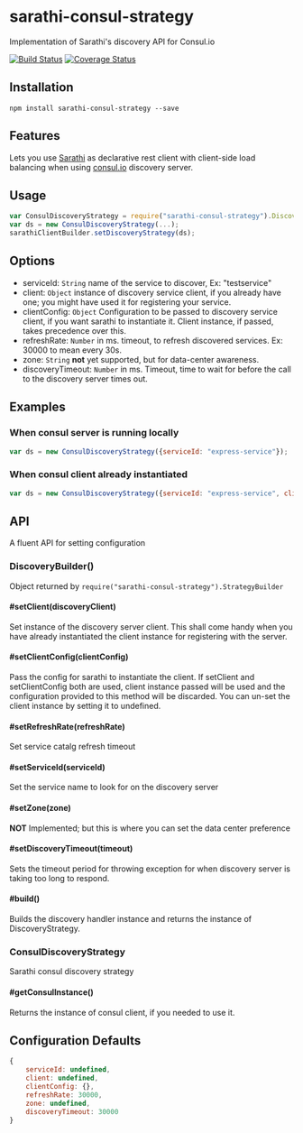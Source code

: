 # sarathi-consul-strategy
Implementation of Sarathi's discovery API for Consul.io

[![Build Status](https://travis-ci.org/nikhilw/sarathi-consul-strategy.svg?branch=master)](https://travis-ci.org/nikhilw/sarathi-consul-strategy) [![Coverage Status](https://coveralls.io/repos/github/nikhilw/sarathi-consul-strategy/badge.svg?branch=master)](https://coveralls.io/github/nikhilw/sarathi-consul-strategy?branch=master)

## Installation
```npm
npm install sarathi-consul-strategy --save
```

## Features
Lets you use [Sarathi](https://www.npmjs.com/package/sarathi) as declarative rest client with client-side load balancing when using [consul.io](https://www.consul.io/) discovery server.

## Usage
```javascript
var ConsulDiscoveryStrategy = require("sarathi-consul-strategy").DiscoveryStrategy;
var ds = new ConsulDiscoveryStrategy(...);
sarathiClientBuilder.setDiscoveryStrategy(ds);
```
## Options
* serviceId: ```String``` name of the service to discover, Ex: "testservice"
* client: ```Object``` instance of discovery service client, if you already have one; you might have used it for registering your service.
* clientConfig: ```Object``` Configuration to be passed to discovery service client, if you want sarathi to instantiate it. Client instance, if passed, takes precedence over this.
* refreshRate: ```Number``` in ms. timeout, to refresh discovered services. Ex: 30000 to mean every 30s.
* zone: ```String``` **not** yet supported, but for data-center awareness.
* discoveryTimeout: ```Number``` in ms. Timeout, time to wait for before the call to the discovery server times out.

## Examples
### When consul server is running locally
```javascript
var ds = new ConsulDiscoveryStrategy({serviceId: "express-service"});
```

### When consul client already instantiated
```javascript
var ds = new ConsulDiscoveryStrategy({serviceId: "express-service", client: consulClientInstance});
```


## API
A fluent API for setting configuration

### DiscoveryBuilder()
Object returned by ```require("sarathi-consul-strategy").StrategyBuilder```

#### #setClient(discoveryClient)
Set instance of the discovery server client. This shall come handy when you have already instantiated the client instance for registering with the server.

#### #setClientConfig(clientConfig)
Pass the config for sarathi to instantiate the client. If setClient and setClientConfig both are used, client instance passed will be used and the configuration provided to this method will be discarded. You can un-set the client instance by setting it to undefined.

#### #setRefreshRate(refreshRate)
Set service catalg refresh timeout

#### #setServiceId(serviceId)
Set the service name to look for on the discovery server

#### #setZone(zone)
**NOT** Implemented; but this is where you can set the data center preference

#### #setDiscoveryTimeout(timeout)
Sets the timeout period for throwing exception for when discovery server is taking too long to respond.

#### #build()
Builds the discovery handler instance and returns the instance of DiscoveryStrategy.

### ConsulDiscoveryStrategy
Sarathi consul discovery strategy

#### #getConsulInstance()
Returns the instance of consul client, if you needed to use it.

## Configuration Defaults
```javascript
{
	serviceId: undefined,
	client: undefined,
	clientConfig: {},
	refreshRate: 30000,
	zone: undefined,
	discoveryTimeout: 30000
}
```
